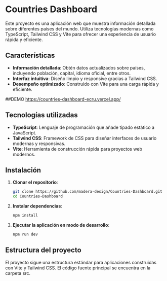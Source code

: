 # Countries Dashboard

Este proyecto es una aplicación web que muestra información detallada sobre diferentes países del mundo. Utiliza tecnologías modernas como TypeScript, Tailwind CSS y Vite para ofrecer una experiencia de usuario rápida y eficiente.

## Características

- **Información detallada**: Obtén datos actualizados sobre países, incluyendo población, capital, idioma oficial, entre otros.
- **Interfaz intuitiva**: Diseño limpio y responsive gracias a Tailwind CSS.
- **Desempeño optimizado**: Construido con Vite para una carga rápida y eficiente.

##DEMO
https://countries-dashboard-ecru.vercel.app/

## Tecnologías utilizadas

- **TypeScript**: Lenguaje de programación que añade tipado estático a JavaScript.
- **Tailwind CSS**: Framework de CSS para diseñar interfaces de usuario modernas y responsivas.
- **Vite**: Herramienta de construcción rápida para proyectos web modernos.

## Instalación

1. **Clonar el repositorio**:

   ```bash
   git clone https://github.com/madera-design/Countries-Dashboard.git
   cd Countries-Dashboard
   
2. **Instalar dependencias**:

   ```bash
   npm install
   
3. **Ejecutar la aplicación en modo de desarrollo**:

   ```bash
   npm run dev

## Estructura del proyecto
El proyecto sigue una estructura estándar para aplicaciones construidas con Vite y Tailwind CSS. El código fuente principal se encuentra en la carpeta src.


